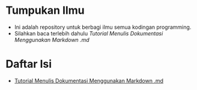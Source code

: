 Tumpukan Ilmu
======
- Ini adalah repository untuk berbagi ilmu semua kodingan programming.
- Silahkan baca terlebih dahulu *Tutorial Menulis Dokumentasi Menggunakan Markdown .md*



Daftar Isi
======
- [Tutorial Menulis Dokumentasi Menggunakan Markdown .md](../master/tutorial-markdown/README.md)